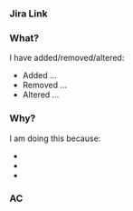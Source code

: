 ### Jira Link

### What?

I have added/removed/altered:

- Added ...
- Removed ...
- Altered ...

### Why?

I am doing this because:

-
-
-

### AC
